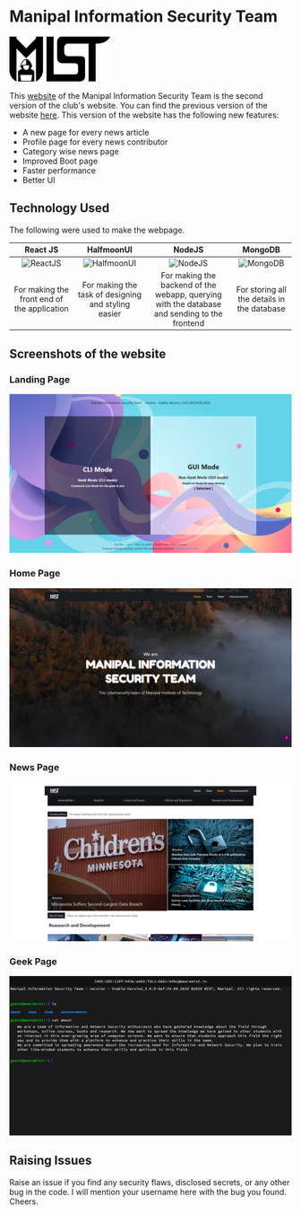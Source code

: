# Manipal Information Security Team
<img src="https://raw.githubusercontent.com/canaryGrapher/wearemist_v2/master/client_react/src/images/logo/logoDark.png" height="80">

This [website](https://wearemist.in) of the Manipal Information Security Team is the second version of the club's website. You can find the previous version of the website [here](https://github.com/canaryGrapher/wearemist.in). 
This version of the website has the following new features:
* A new page for every news article
* Profile page for every news contributor
* Category wise news page
* Improved Boot page
* Faster performance
* Better UI

## Technology Used
The following were used to make the webpage.

|  React JS  |  HalfmoonUI  |  NodeJS  |  MongoDB |
|:----------:|:------------:|:--------:|:--------:|
|  ![ReactJS](https://www.iconfinder.com/data/icons/logos-3/600/React.js_logo-512.png)  |  ![HalfmoonUI](https://avatars0.githubusercontent.com/u/67643916?s=400&v=4)  |  ![NodeJS](https://cdn.freebiesupply.com/logos/thumbs/2x/nodejs-1-logo.png)  |  ![MongoDB](https://g.foolcdn.com/art/companylogos/square/mdb.png)  |
|  For making the front end of the application  |  For making the task of designing and styling easier  | For making the backend of the webapp, querying with the database and sending to the frontend | For storing all the details in the database |

## Screenshots of the website

### Landing Page
![Landing Page](https://raw.githubusercontent.com/canaryGrapher/wearemist_v2/master/extras/screenshot.png)

### Home Page
![Home Page](https://raw.githubusercontent.com/canaryGrapher/wearemist_v2/master/extras/homepage.png)

### News Page
![News Page](https://raw.githubusercontent.com/canaryGrapher/wearemist_v2/master/extras/newspage.png)

### Geek Page
![Geek Page](https://raw.githubusercontent.com/canaryGrapher/wearemist_v2/master/extras/geekpage.png)


## Raising Issues
Raise an issue if you find any security flaws, disclosed secrets, or any other bug in the code. I will mention your username here with the bug you found. Cheers.

